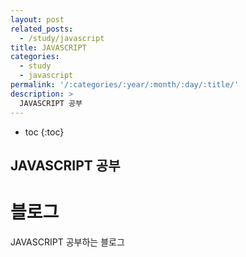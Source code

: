 ```yaml
---
layout: post
related_posts:
  - /study/javascript
title: JAVASCRIPT
categories:
  - study
  - javascript
permalink: '/:categories/:year/:month/:day/:title/'
description: >
  JAVASCRIPT 공부
---
```


* toc
{:toc}

## JAVASCRIPT 공부

# 블로그

JAVASCRIPT 공부하는 블로그
